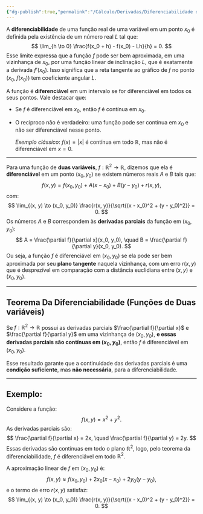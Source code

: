 ```yaml
---
{"dg-publish":true,"permalink":"/Cálculo/Derivadas/Diferenciabilidade de uma  Função/","created":"2025-05-20T13:30:13.827-03:00"}
---
```



A **diferenciabilidade** de uma função real de uma variável em um ponto $x_0$ é definida pela existência de um número real $L$ tal que:
$$
\lim_{h \to 0} \frac{f(x_0 + h) - f(x_0) - Lh}{h} = 0.
$$
Esse limite expressa que a função $f$ pode ser bem aproximada, em uma vizinhança de $x_0$, por uma função linear de inclinação $L$, que é exatamente a derivada $f’(x_0)$. Isso significa que a reta tangente ao gráfico de $f$ no ponto $(x_0, f(x_0))$ tem coeficiente angular $L$.

A função é **diferenciável** em um intervalo se for diferenciável em todos os seus pontos. Vale destacar que:

- Se $f$ é diferenciável em $x_0$, então $f$ é contínua em $x_0$.
- O recíproco não é verdadeiro: uma função pode ser contínua em $x_0$ e não ser diferenciável nesse ponto.

    _Exemplo clássico_: $f(x) = |x|$ é contínua em todo $\mathbb{R}$, mas não é diferenciável em $x = 0$.

---

Para uma função de **duas variáveis**, $f: \mathbb{R}^2 \to \mathbb{R}$, dizemos que ela é **diferenciável** em um ponto $(x_0, y_0)$ se existem números reais $A$ e $B$ tais que:
$$
f(x, y) = f(x_0, y_0) + A(x - x_0) + B(y - y_0) + r(x, y),
$$
com:
$$
\lim_{(x, y) \to (x_0, y_0)} \frac{r(x, y)}{\sqrt{(x - x_0)^2 + (y - y_0)^2}} = 0.
$$
Os números $A$ e $B$ correspondem às **derivadas parciais** da função em $(x_0, y_0)$:
$$
A = \frac{\partial f}{\partial x}(x_0, y_0), \quad B = \frac{\partial f}{\partial y}(x_0, y_0).
$$
Ou seja, a função $f$ é diferenciável em $(x_0, y_0)$ se ela pode ser bem aproximada por seu **plano tangente** naquela vizinhança, com um erro $r(x, y)$ que é desprezível em comparação com a distância euclidiana entre $(x, y)$ e $(x_0, y_0)$.

---

## **Teorema Da Diferenciabilidade (Funções de Duas variáveis)**

Se $f: \mathbb{R}^2 \to \mathbb{R}$ possui as derivadas parciais $\frac{\partial f}{\partial x}$ e $\frac{\partial f}{\partial y}$ em uma vizinhança de $(x_0, y_0)$, **e essas derivadas parciais são contínuas em $(x_0, y_0)$**, então $f$ é diferenciável em $(x_0, y_0)$.

Esse resultado garante que a continuidade das derivadas parciais é uma **condição suficiente**, mas **não necessária**, para a diferenciabilidade.

---

## **Exemplo:**

Considere a função:
$$
f(x, y) = x^2 + y^2.
$$
As derivadas parciais são:
$$
\frac{\partial f}{\partial x} = 2x, \quad \frac{\partial f}{\partial y} = 2y.
$$
Essas derivadas são contínuas em todo o plano $\mathbb{R}^2$, logo, pelo teorema da diferenciabilidade, $f$ é diferenciável em todo $\mathbb{R}^2$.

A aproximação linear de $f$ em $(x_0, y_0)$ é:
$$
f(x, y) \approx f(x_0, y_0) + 2x_0(x - x_0) + 2y_0(y - y_0),
$$
e o termo de erro $r(x, y)$ satisfaz:
$$
\lim_{(x, y) \to (x_0, y_0)} \frac{r(x, y)}{\sqrt{(x - x_0)^2 + (y - y_0)^2}} = 0.
$$